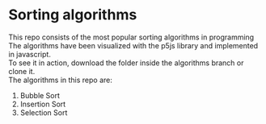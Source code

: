 # Sorting algorithms

This repo consists of the most popular sorting algorithms in programming<br>
The algorithms have been visualized with the p5js library and implemented in javascript.<br>
To see it in action, download the folder inside the algorithms branch or clone it.<br>
The algorithms in this repo are: <br>
1) Bubble Sort <br>
2) Insertion Sort<br>
3) Selection Sort<br>
